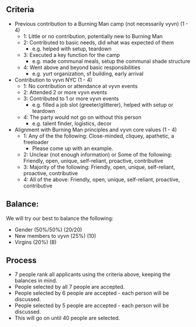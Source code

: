 ## Criteria
* Previous contribution to a Burning Man camp (not necessarily vyvn) (1 - 4)
   - 1: Little or no contribution, potentially new to Burning Man
   - 2: Contributed to basic needs, did what was expected of them
       - e.g. helped with setup, teardown
   - 3: Executed a key function for the camp
       - e.g. made communal meals, setup the communal shade structure
   - 4: Went above and beyond basic responsibilities
       - e.g. yurt organization, sf building, early arrival
* Contribution to vyvn NYC (1 - 4)
    - 1: No contribution or attendance at vyvn events
    - 2: Attended 2 or more vyvn events
    - 3: Contributed to 1 or more vyvn events
       - e.g. filled a job slot (greeter/glitterer), helped with setup or teardown
    - 4: The party would not go on without this person
       - e.g. talent finder, logistics, decor
* Alignment with Burning Man principles and vyvn core values (1 - 4)
    - 1: Any of the the following: Close-minded, cliquey, apathetic, a freeloader
        - Please come up with an example.
    - 2: Unclear (not enough information) or Some of the following: Friendly, open, unique, self-reliant, proactive, contributive
    - 3: Majority of the following: Friendly, open, unique, self-reliant, proactive, contributive
    - 4: All of the above: Friendly, open, unique, self-reliant, proactive, contributive

## Balance:
We will try our best to balance the following:
* Gender (50%/50%) (20/20)
* New members to vyvn (25%) (10)
* Virgins (20%) (8)

## Process
* 7 people rank all applicants using the criteria above, keeping the balances in mind.
* People selected by all 7 people are accepted.
* People selected by 6 people are accepted - each person will be discussed.
* People selected by 5 people are accepted - each person will be discussed.
* This will go on until 40 people are selected.
